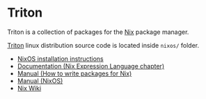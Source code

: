 Triton
======

Triton is a collection of packages for the [Nix](https://nixos.org/nix/) package
manager.

[Triton](https://nixos.org/nixos/) linux distribution source code is located inside
`nixos/` folder.

* [NixOS installation instructions](https://nixos.org/nixos/manual/#ch-installation)
* [Documentation (Nix Expression Language chapter)](https://nixos.org/nix/manual/#ch-expression-language)
* [Manual (How to write packages for Nix)](https://nixos.org/nixpkgs/manual/)
* [Manual (NixOS)](https://nixos.org/nixos/manual/)
* [Nix Wiki](https://nixos.org/wiki/)

